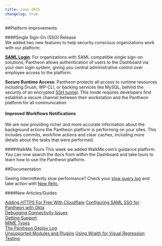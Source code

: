```yaml
---
title: June 2015
changelog: true
---
```

##Platform Improvements

####Single Sign-On (SSO) Release  
We added two new features to help security conscious organizations work with our platform:

[**SAML Login**](/docs/sso/): For organizations with SAML compatible single sign-on solutions, Pantheon allows authentication of users to the Dashboard via your own login system, giving you central administrative control over employee access to the platform.

**Secure Runtime Access**: Pantheon protects all access to runtime resources including Drush, WP-CLI, or backing services like MySQL, behind the security of an encrypted [SSH tunnel](/docs/ssh-tunnels/). This mode requires developers first establish a secure channel between their workstation and the Pantheon platform for all communication.

#### Improved Workflows Notifications
We are now providing richer and more accurate information about the background actions the Pantheon platform is performing on your sites.  This includes commits, workflow actions and clear caches, including more details about the tasks that were performed.

####WalkMe Tours
This week we added WalkMe.com’s guidance platform. You can now search the docs from within the Dashboard and take tours to learn how to use the Pantheon platform.


##Documentation

Seeing intermittently slow performance? Check your [slow query log](/docs/mysql-slow-log/) and take action with [New Relic](/docs/debug-mysql-new-relic/).

####New Articles/Guides

[Adding HTTPS For Free With Cloudflare](/docs/guides/cloudflare-enable-https/)
[Configuring SAML SSO for Pantheon with Okta](/docs/sso/)  
[Debugging Connectivity Issues](/docs/debug-connections/)  
[Getting Support](/docs/getting-support/)  
[MIME Types](/docs/mime-types/)  
[The Pantheon Deploy Log](/docs/deploys)  
[Unsupported Modules and Plugins](/docs/unsupported-modules-plugins/)
[Using Wraith for Visual Regression Testing](/docs/guides/visual-diff-with-wraith/)  
